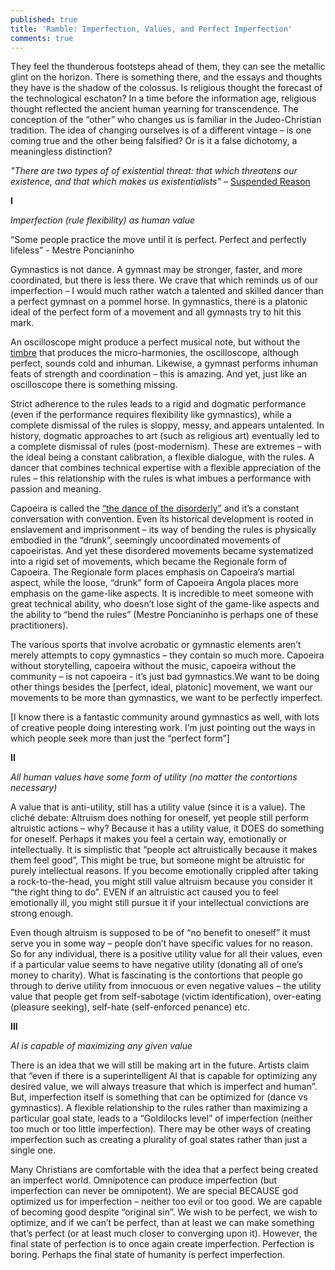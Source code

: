 ```yaml
---
published: true
title: 'Ramble: Imperfection, Values, and Perfect Imperfection'
comments: true
---
```

They feel the thunderous footsteps ahead of them, they can see the metallic glint on the horizon. There is something there, and the essays and thoughts they have is the shadow of the colossus. Is religious thought the forecast of the technological eschaton? In a time before the information age, religious thought reflected the ancient human yearning for transcendence. The conception of the “other” who changes us is familiar in the Judeo-Christian tradition. The idea of changing ourselves is of a different vintage – is one coming true and the other being falsified? Or is it a false dichotomy, a meaningless distinction? 

_"There are two types of of existential threat: that which threatens our existence, and that which makes us existentialists"_ – [Suspended Reason](https://suspendedreason.com)

**I**

_Imperfection (rule flexibility) as human value_

“Some people practice the move until it is perfect. Perfect and perfectly lifeless” - Mestre Poncianinho

Gymnastics is not dance. A gymnast may be stronger, faster, and more coordinated, but there is less there. We crave that which reminds us of our imperfection – I would much rather watch a talented and skilled dancer than a perfect gymnast on a pommel horse. In gymnastics, there is a platonic ideal of the perfect form of a movement and all gymnasts try to hit this mark.

An oscilloscope might produce a perfect musical note, but without the [timbre](https://en.wikipedia.org/wiki/Timbre) that produces the micro-harmonies, the oscilloscope, although perfect, sounds cold and inhuman. Likewise, a gymnast performs inhuman feats of strength and coordination – this is amazing. And yet, just like an oscilloscope there is something missing.

Strict adherence to the rules leads to a rigid and dogmatic performance (even if the performance requires flexibility like gymnastics), while a complete dismissal of the rules is sloppy, messy, and appears untalented. In history, dogmatic approaches to art (such as religious art) eventually led to a complete dismissal of rules (post-modernism). These are extremes – with the ideal being a constant calibration, a flexible dialogue, with the rules. A dancer that combines technical expertise with a  flexible appreciation of the rules – this relationship with the rules is what imbues a performance with passion and meaning. 

Capoeira is called the [“the dance of the disorderly”](https://www.youtube.com/watch?v=SJXc6yMXBnM) and it’s a constant conversation with convention. Even its historical development is rooted in enslavement and imprisonment – its way of bending the rules is physically embodied in the “drunk”, seemingly uncoordinated movements of capoeiristas. And yet these disordered movements became systematized into a rigid set of movements, which became the Regionale form of Capoeira. The Regionale form places emphasis on Capoeira’s martial aspect, while the loose, “drunk” form of Capoeira Angola places more emphasis on the game-like aspects. It is incredible to meet someone with great technical ability, who doesn’t lose sight of the game-like aspects and the ability to “bend the rules” (Mestre Poncianinho is perhaps one of these practitioners). 

The various sports that involve acrobatic or gymnastic elements aren’t merely attempts to copy gymnastics – they contain so much more. Capoeira without storytelling, capoeira without the music, capoeira without the community – is not capoeira - it’s just bad gymnastics.We want to be doing other things besides the \[perfect, ideal, platonic] movement, we want our movements to be more than gymnastics, we want to be perfectly imperfect. 

\[I know there is a fantastic community around gymnastics as well, with lots of creative people doing interesting work. I’m just pointing out the ways in which people seek more than just the “perfect form”] 

**II**

_All human values have some form of utility (no matter the contortions necessary)_

A value that is anti-utility, still has a utility value (since it is a value). The cliché debate: Altruism does nothing for oneself, yet people still perform altruistic actions – why?  Because it has a utility value, it DOES do something for oneself. Perhaps it makes you feel a certain way, emotionally or intellectually. It is simplistic that “people act altruistically because it makes them feel good”, This might be true, but someone might be altruistic for purely intellectual reasons. If you become emotionally crippled after taking a rock-to-the-head, you might still value altruism because you consider it “the right thing to do”. EVEN if an altruistic act caused you to feel emotionally ill, you might still pursue it if your intellectual convictions are strong enough.

Even though altruism is supposed to be of “no benefit to oneself” it must serve you in some way – people don’t have specific values for no reason. So for any individual, there is a positive utility value for all their values, even if a particular value seems to have negative utility (donating all of one’s money to charity). What is fascinating is the contortions that people go through to derive utility from innocuous or even negative values – the utility value that people get from self-sabotage (victim identification), over-eating (pleasure seeking), self-hate (self-enforced penance) etc.

**III**

_AI is capable of maximizing any given value_

There is an idea that we will still be making art in the future. Artists claim that “even if there is a superintelligent AI that is capable for optimizing any desired value, we will always treasure that which is imperfect and human”. But, imperfection itself is something that can be optimized for (dance vs gymnastics). A flexible relationship to the rules rather than maximizing a particular goal state, leads to a “Goldilocks level” of imperfection (neither too much or too little imperfection). There may be other ways of creating imperfection such as creating a plurality of goal states rather than just a single one.

Many Christians are comfortable with the idea that a perfect being created an imperfect world. Omnipotence can produce imperfection (but imperfection can never be omnipotent). We are special BECAUSE god optimized us for imperfection – neither too evil or too good. We are capable of becoming good despite “original sin”. We wish to be perfect, we wish to optimize, and if we can’t be perfect, than at least we can make something that’s perfect (or at least much closer to converging upon it). However, the final state of perfection is to once again create imperfection. Perfection is boring. Perhaps the final state of humanity is perfect imperfection.
